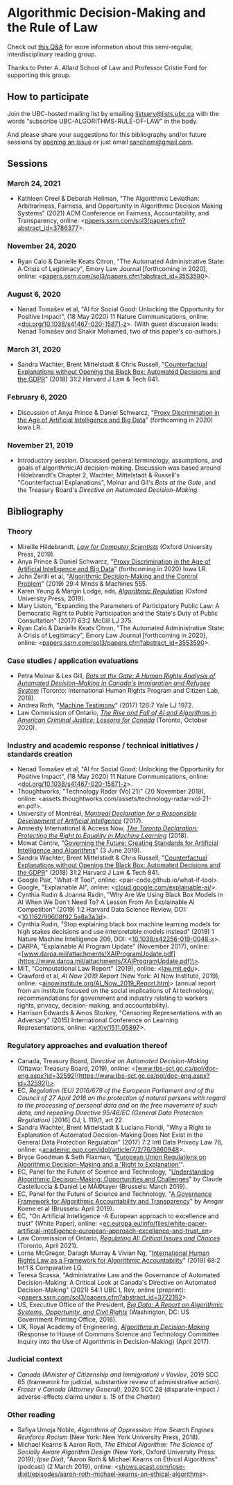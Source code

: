# Algorithmic Decision-Making and the Rule of Law

Check out [this Q&A](http://www.allard.ubc.ca/news-events/ubc-law-news/bridging-gap-between-law-and-technology) for more information about this semi-regular, interdisciplinary reading group.

Thanks to Peter A. Allard School of Law and Professor Cristie Ford for supporting this group.

## How to participate

Join the UBC-hosted mailing list by emailing listserv@lists.ubc.ca with the words
“subscribe UBC-ALGORITHMS-RULE-OF-LAW” in the body.

And please share your suggestions for this bibliography and/or future sessions by [opening an issue](https://github.com/sanchom/algorithmic-decision-making-and-rule-of-law/issues) or just email sanchom@gmail.com.

## Sessions

### March 24, 2021

- Kathleen Creel & Deborah Hellman, \"The Algorithmic Leviathan: Arbitrariness, Fairness, and Opportunity in Algorithmic Decision Making Systems\" (2021) ACM Conference on Fairness, Accountability, and Transparency, online: \<[papers.ssrn.com/sol3/papers.cfm?abstract_id=3786377](https://papers.ssrn.com/sol3/papers.cfm?abstract_id=3786377)\>.

### November 24, 2020

- Ryan Calo & Danielle Keats Citron, \"The Automated Administrative State: A Crisis of Legitimacy\", Emory Law Journal \[forthcoming in 2020\], online: \<[papers.ssrn.com/sol3/papers.cfm?abstract_id=3553590](https://papers.ssrn.com/sol3/papers.cfm?abstract_id=3553590)\>.

### August 6, 2020

- Nenad Tomašev et al, \"AI for Social Good: Unlocking the Opportunity for Positive Impact\", (18 May 2020) 11 Nature Communications, online: \<[doi.org/10.1038/s41467-020-15871-z](https://doi.org/10.1038/s41467-020-15871-z)\>. (With guest discussion leads: Nenad Tomašev and Shakir Mohamed, two of this paper's co-authors.)

### March 31, 2020

-   Sandra Wachter, Brent Mittelstadt & Chris Russell,
    "[Counterfactual
    Explanations without Opening the Black Box: Automated Decisions and
    the GDPR](https://jolt.law.harvard.edu/assets/articlePDFs/v31/Counterfactual-Explanations-without-Opening-the-Black-Box-Sandra-Wachter-et-al.pdf)" (2018) 31:2 Harvard J Law & Tech 841.

### February 6, 2020

-  Discussion of Anya Prince & Daniel Schwarcz,
    "[Proxy
    Discrimination in the Age of Artificial Intelligence and Big
    Data](https://papers.ssrn.com/sol3/papers.cfm?abstract_id=3347959)" (forthcoming in 2020) Iowa LR.

### November 21, 2019

-  Introductory session. Discussed general terminology, assumptions, and goals of algorithmic/AI decision-making. Discussion was based around Hildebrandt's Chapter 2, Wachter, Mittelstadt & Russell's "Counterfactual Explanations", Molnar and Gil's *Bots at the Gate*, and the Treasury Board's *Directive on Automated Decision-Making*.

## Bibliography

### Theory

-   Mireille Hildebrandt, [*Law for Computer
    Scientists*](https://lawforcomputerscientists.pubpub.org/) (Oxford
    University Press, 2019).
-   Anya Prince & Daniel Schwarcz,
    "[Proxy
    Discrimination in the Age of Artificial Intelligence and Big
    Data](https://papers.ssrn.com/sol3/papers.cfm?abstract_id=3347959)" (forthcoming in 2020) Iowa LR.
-   John Zerilli et al, \"[Algorithmic Decision-Making and the Control
    Problem](https://link.springer.com/article/10.1007/s11023-019-09513-7)\" (2019)
    29:4 Minds & Machines 555.
-   Karen Yeung & Margin Lodge, eds, [*Algorithmic
    Regulation*](https://www.oxfordscholarship.com/view/10.1093/oso/9780198838494.001.0001/oso-9780198838494-chapter-1)
    (Oxford University Press, 2019).
-   Mary Liston, \"Expanding the Parameters of Participatory Public Law:
    A Democratic Right to Public Participation and the State\'s Duty of
    Public Consultation\" (2017) 63:2 McGill LJ 375.
-   Ryan Calo & Danielle Keats Citron, \"The Automated Administrative State: A Crisis of Legitimacy\", Emory Law Journal \[forthcoming in 2020\], online: 
    \<[papers.ssrn.com/sol3/papers.cfm?abstract_id=3553590](https://papers.ssrn.com/sol3/papers.cfm?abstract_id=3553590)\>.

### Case studies / application evaluations

-   Petra Molnar & Lex Gill,
    [*Bots
    at the Gate: A Human Rights Analysis of Automated Decision-Making in
    Canada's Immigration and Refugee System*](https://citizenlab.ca/wp-content/uploads/2018/09/IHRP-Automated-Systems-Report-Web-V2.pdf) (Toronto: International
    Human Rights Program and Citizen Lab, 2018).
-   Andrea Roth, \"[Machine
    Testimony](https://www.yalelawjournal.org/article/machine-testimony)\" (2017)
    126:7 Yale LJ 1972.
-   Law Commission of Ontario, [*The Rise and Fall of AI and Algorithms in American Criminal Justice: Lessons for Canada*](https://www.lco-cdo.org/wp-content/uploads/2020/10/Criminal-AI-Paper-Final-Oct-28-2020.pdf) (Toronto, October 2020). 

### Industry and academic response / technical initiatives / standards creation

-   Nenad Tomašev et al, \"AI for Social Good: Unlocking the Opportunity for Positive Impact\", (18 May 2020) 11 Nature Communications, online: \<[doi.org/10.1038/s41467-020-15871-z](https://doi.org/10.1038/s41467-020-15871-z)\>.
-   Thoughtworks, \"Technology Radar (Vol 21)\" (20 November 2019),
    online:
    <assets.thoughtworks.com/assets/technology-radar-vol-21-en.pdf>.
-   University of Montréal,
    [*Montreal
    Declaration for a Responsible Development of Artificial
    Intellgence*](https://www.montrealdeclaration-responsibleai.com/the-declaration) (2017).
-   Amnesty International & Access Now, [*The Toronto Declaration:
    Protecting the Right to Equality in Machine
    Learning*](https://www.torontodeclaration.org) (2018).
-   Mowat Centre, \"[Governing the Future: Creating Standards for
    Artificial Intelligence and
    Algorithms](https://munkschool.utoronto.ca/mowatcentre/governing-the-future-creating-standards-for-artificial-intelligence-and-algorithms/)\"
    (3 June 2019).
-   Sandra Wachter, Brent Mittelstadt & Chris Russell,
    "[Counterfactual
    Explanations without Opening the Black Box: Automated Decisions and
    the GDPR](https://jolt.law.harvard.edu/assets/articlePDFs/v31/Counterfactual-Explanations-without-Opening-the-Black-Box-Sandra-Wachter-et-al.pdf)" (2018) 31:2 Harvard J Law & Tech 841.
-   Google Pair, \"What-If Tool\", online:
    \<pair-code.github.io/what-if-tool\>.
-   Google, \"Explainable AI\", online:
    \<[cloud.google.com/explainable-ai/](https://cloud.google.com/explainable-ai/)\>.
-   Cynthia Rudin & Joanna Radin, \"Why Are We Using Black Box Models in
    AI When We Don\'t Need To? A Lesson From An Explainable AI
    Competition\" (2019) 1:2 Harvard Data Science Review, DOI:
    \<[10.1162/99608f92.5a8a3a3d](https://doi.org/10.1162/99608f92.5a8a3a3d)\>.
-   Cynthia Rudin, \"Stop explaining black box machine learning models for high stakes decisions and use interpretable models instead\"
    (2019) 1 Nature Machine Intelligence 206, DOI: \<[10.1038/s42256-019-0048-x](https://doi.org/10.1038/s42256-019-0048-x)\>.
-   DARPA, \"Explainable AI Program Update\" (November 2017), online:
    \<[www.darpa.mil/attachments/XAIProgramUpdate.pdf](https://www.darpa.mil/attachments/XAIProgramUpdate.pdf)\>.
-   MIT, \"Computational Law Report\" (2019), online:
    \<[law.mit.edu](https://law.mit.edu/)\>.
-   Crawford et al, *AI Now 2019 Report* (New York: AI Now Institute, 2019), online: \<[ainowinstitute.org/AI_Now_2019_Report.html](ainowinstitute.org/AI_Now_2019_Report.html)\> (annual report from an institute focused on the social implications of AI technology; recommendations for government and industry relating to workers rights, privacy, decision-making, and accountability).
-   Harrison Edwards & Amos Storkey, "Censoring Representations with an Adversary" (2015) International Conference on Learning Representations, online: \<[arXiv/1511.05897](https://arxiv.org/abs/1511.05897)\>.

### Regulatory approaches and evaluation thereof

-   Canada, Treasury Board, *Directive on Automated Decision-Making*
    (Ottawa: Treasury Board, 2019), online:
    \<[www.tbs-sct.gc.ca/pol/doc-eng.aspx?id=32592](https://www.tbs-sct.gc.ca/pol/doc-eng.aspx?id=32592)\>.
-   EC, *Regulation (EU) 2016/679 of the European Parliament and of the
    Council of 27 April 2016* *on the protection of natural persons with
    regard to the processing of personal data* *and on the free movement
    of such data, and repealing* *Directive 95/46/EC* *(General Data
    Protection Regulation)* \[2016\] OJ, L 119/1, art 22.
-   Sandra Wachter, Brent Mittelstadt & Luciano Floridi, \"Why a Right
    to Explanation of Automated Decision-Making Does Not Exist in the
    General Data Protection Regulation\" (2017) 7:2 Intl Data Privacy
    Law 76, online:
    \<[academic.oup.com/idpl/article/7/2/76/3860948](https://academic.oup.com/idpl/article/7/2/76/3860948)\>.
-   Bryce Goodman & Seth Flaxman, \"[European Union Regulations on
    Algorithmic Decision-Making and a \'Right to
    Explanation\'](https://ora.ox.ac.uk/objects/uuid:593169ee-0457-4051-9337-e007064cf67c/download_file?safe_filename=euregs.pdf)\".
-   EC, Panel for the Future of Science and Technology, \"[Understanding
    Algorithmic Decision-Making: Opportunities and
    Challenges](https://www.europarl.europa.eu/RegData/etudes/STUD/2019/624261/EPRS_STU(2019)624261_EN.pdf)\"
    by Claude Castelluccia & Daniel Le MÃ©tayer (Brussels: March 2019).
-   EC, Panel for the Future of Science and Technology, \"[A Governance
    Framework for Algorithmic Accountability and
    Transparency](https://www.europarl.europa.eu/RegData/etudes/STUD/2019/624262/EPRS_STU(2019)624262_EN.pdf)\"
    by Ansgar Koene et al (Brussels: April 2019).
-   EC, "On Artificial Intelligence -A European approach to excellence and trust" (White Paper), online: \<[ec.europa.eu/info/files/white-paper-artificial-intelligence-european-approach-excellence-and-trust_en](https://ec.europa.eu/info/files/white-paper-artificial-intelligence-european-approach-excellence-and-trust_en)\>
-   Law Commission of Ontario, [*Regulating AI: Critical Issues and Choices*](https://www.lco-cdo.org/wp-content/uploads/2021/04/LCO-Regulating-AI-Critical-Issues-and-Choices-Toronto-April-2021-1.pdf) (Toronto, April 2021). 
-   Lorna McGregor, Daragh Murray & Vivian Ng, \"[International Human
    Rights Law as a Framework for Algorithmic
    Accountability](https://www.cambridge.org/core/journals/international-and-comparative-law-quarterly/article/international-human-rights-law-as-a-framework-for-algorithmic-accountability/1D6D0A456B36BA7512A6AFF17F16E9B6)\" (2019)
    68:2 Int\'l & Comparative LQ.
-   Teresa Scassa, "Administrative Law and the Governance of Automated Decision-Making: A Critical Look at Canada's Directive on Automated Decision-Making" (2021) 54:1 UBC L Rev, online (preprint): \<[papers.ssrn.com/sol3/papers.cfm?abstract_id=3722192](https://papers.ssrn.com/sol3/papers.cfm?abstract_id=3722192)\>.
-   US, Executive Office of the President, [*Big Data: A Report on
    Algorithmic Systems, Opportunity, and Civil
    Rights*](https://obamawhitehouse.archives.gov/sites/default/files/microsites/ostp/2016_0504_data_discrimination.pdf)
    (Washington, DC: US Government Printing Office, 2016).
-   UK, Royal Academy of Engineering, [*Algorithms in
    Decision-Making*](https://www.raeng.org.uk/publications/responses/algorithms-in-decision-making)
    (Response to House of Commons Science and Technology Committee
    Inquiry into the Use of Algorithmis in Decision-Making) (April
    2017).

### Judicial context

-   *Canada (Minister of Citizenship and Immigration) v Vavilov*, 2019
    SCC 65 (framework for judicial, substantive review of administrative action).
-   *Fraser v Canada (Attorney General)*, 2020 SCC 28 (disparate-impact / adverse-effects claims under s. 15 of the *Charter*)

### Other reading

-   Safiya Umoja Noble, *Algorithms of Oppression: How Search Engines
    Reinforce Racism* (New York: New York University Press, 2018).
-   Michael Kearns & Aaron Roth, *The Ethical Algorithm: The Science of Socially Aware Algorithm Design* (New York, Oxford University Press: 2019); *Ipse Dixit*, "Aaron Roth & Michael Kearns on Ethical Algorithms" (podcast) (2 March 2019), online: \<[shows.acast.com/ipse-dixit/episodes/aaron-roth-michael-kearns-on-ethical-algorithms](https://shows.acast.com/ipse-dixit/episodes/aaron-roth-michael-kearns-on-ethical-algorithms)\>.

